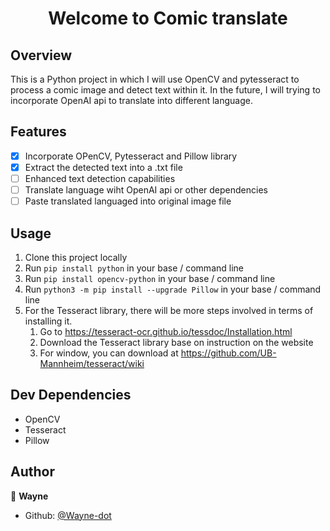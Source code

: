 <h1 align="center">Welcome to Comic translate </h1>

## Overview
This is a Python project in which I will use OpenCV and pytesseract to process a comic image and detect text within it. In the future, I will trying to incorporate OpenAI api to translate into different language.

## Features
 - [x] Incorporate OPenCV, Pytesseract and Pillow library
 - [x] Extract the detected text into a .txt file
 - [ ] Enhanced text detection capabilities
 - [ ] Translate language wiht OpenAI api or other dependencies
 - [ ] Paste translated languaged into original image file

## Usage
1. Clone this project locally
2. Run `pip install python` in your base / command line
3. Run `pip install opencv-python` in your base / command line
4. Run `python3 -m pip install --upgrade Pillow` in your base / command line
5. For the Tesseract library, there will be more steps involved in terms of installing it.
   1. Go to https://tesseract-ocr.github.io/tessdoc/Installation.html
   2. Download the Tesseract library base on instruction on the website
   3. For window, you can download at https://github.com/UB-Mannheim/tesseract/wiki
          
   
      


## Dev Dependencies
* OpenCV
* Tesseract
* Pillow

## Author

👤 **Wayne**
* Github: [@Wayne-dot](https://github.com/Wayne-dot)
